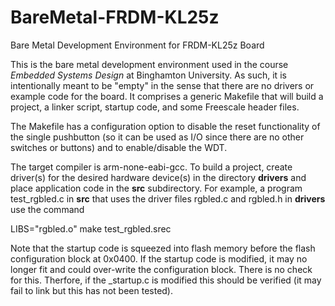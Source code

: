 # BareMetal-FRDM-KL25z
Bare Metal Development Environment for FRDM-KL25z Board


This is the bare metal development environment used in the course *Embedded Systems Design* at Binghamton University.  As such, it is intentionally meant to be "empty" in the sense that there are no drivers or example code for the board.  It comprises a generic Makefile that will build a project, a linker script, startup code, and some Freescale header files.  

The Makefile has a configuration option to disable the reset functionality of the single pushbutton (so it can be used as I/O since there are no other switches or buttons) and to enable/disable the WDT.

The target compiler is arm-none-eabi-gcc.  To build a project, create driver(s) for the desired hardware device(s) in the directory **drivers** and place application code in the **src** subdirectory.  For example, a program test_rgbled.c in **src** that uses the driver files rgbled.c and rgbled.h in **drivers** use the command

LIBS="rgbled.o" make test_rgbled.srec

Note that the startup code is squeezed into flash memory before the flash configuration block at 0x0400.  If the startup code is modified, it may no longer fit and could over-write the configuration block.  There is no check for this.  Therfore, if the _startup.c is modified this should be verified (it may fail to link but this has not been tested).
